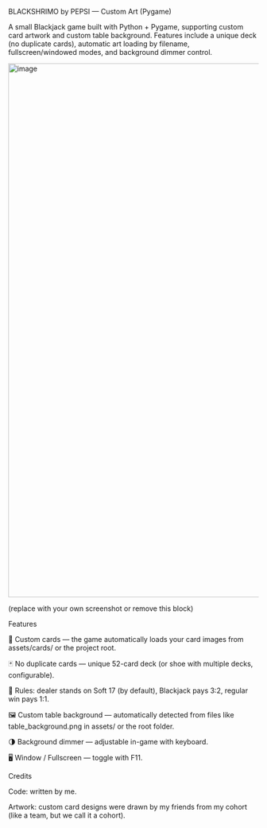 BLACKSHRIMO by PEPSI — Custom Art (Pygame)

A small Blackjack game built with Python + Pygame, supporting custom card artwork and custom table background.
Features include a unique deck (no duplicate cards), automatic art loading by filename, fullscreen/windowed modes, and background dimmer control.


<img width="1906" height="1074" alt="image" src="https://github.com/user-attachments/assets/4311e4bf-8449-4560-93a1-8bffacf5fdd6" />

(replace with your own screenshot or remove this block)

Features

🎨 Custom cards — the game automatically loads your card images from assets/cards/ or the project root.

🃏 No duplicate cards — unique 52-card deck (or shoe with multiple decks, configurable).

🧠 Rules: dealer stands on Soft 17 (by default), Blackjack pays 3:2, regular win pays 1:1.

🖼️ Custom table background — automatically detected from files like table_background.png in assets/ or the root folder.

🌗 Background dimmer — adjustable in-game with keyboard.

🖥️ Window / Fullscreen — toggle with F11.

Credits

Code: written by me.

Artwork: custom card designs were drawn by my friends from my cohort (like a team, but we call it a cohort).
